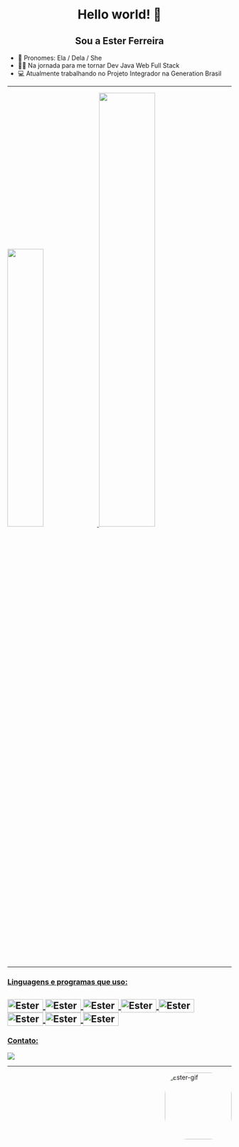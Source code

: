 <div align="center"><h1> Hello world! 👋 </h1></div>

<div align="center"><h2> Sou a Ester Ferreira </h2></div>

- 👦 Pronomes: Ela / Dela / She
- 👨‍💻 Na jornada para me tornar Dev Java Web Full Stack
- 💻 Atualmente trabalhando no Projeto Integrador na Generation Brasil

----------------------------------------------------------------------------------------

<a href="https://github.com/esterferreirac">
<img width="40%" src="https://github-readme-stats.vercel.app/api?username=esterferreirac&show_icons=true&theme=dracula&include_all_commits=true&count_private=true"/>
<img width="50%" src="https://github-readme-stats.vercel.app/api/top-langs/?username=esterferreirac&layout=compact&langs_count=7&theme=dracula"/>

  
--------------------------------------------------------------------------------------
### Linguagens e programas que uso:
<img align="center" alt="Ester-Java" height="30" width="80" src="https://img.shields.io/badge/Java-ED8B00?style=for-the-badge&logo=java&logoColor=white">  <img
img align="center" alt="Ester-Eclipse" height="30" width="80" src="https://img.shields.io/badge/Eclipse-2C2255?style=for-the-badge&logo=eclipse&logoColor=white">  <img align="center" alt="Ester-Spring" height="30" width="80" src="https://img.shields.io/badge/Spring-6DB33F?style=for-the-badge&logo=spring&logoColor=white"> <img
align="center" alt="Ester-JavaScript" height="30" width="80" src="https://img.shields.io/badge/JavaScript-323330?style=for-the-badge&logo=javascript&logoColor=F7DF1E">  <img
align="center" alt="Ester-TypeScript" height="30" width="80" src="https://img.shields.io/badge/TypeScript-007ACC?style=for-the-badge&logo=typescript&logoColor=white"> <img
align="center" alt="Ester-CSS" height="30" width="80" src="https://img.shields.io/badge/CSS-239120?&style=for-the-badge&logo=css3&logoColor=white">  <img
align="center" alt="Ester-HTML5" height="30" width="80" src="https://img.shields.io/badge/HTML5-E34F26?style=for-the-badge&logo=html5&logoColor=white"> <img 
align="center" alt="Ester-Angular" height="30" width="80" src="https://img.shields.io/badge/Angular-DD0031?style=for-the-badge&logo=angular&logoColor=white">
-----------------------------------------------------------------------------------------
### Contato:
<a href="https://www.linkedin.com/in/ester-eliege-a0556a157/" target="_blank"><img src="https://img.shields.io/badge/-LinkedIn-%230077B5?style=for-the-badge&logo=linkedin&logoColor=white" target="_blank"></a>

-------------------------------------------------------------------------------------------


<img align="right" alt="Ester-gif" height="150" style="border-radius:50px;" src="https://i.picasion.com/pic92/f170df7d4c231ddb1acab37ac066b42f.gif"/>

  
